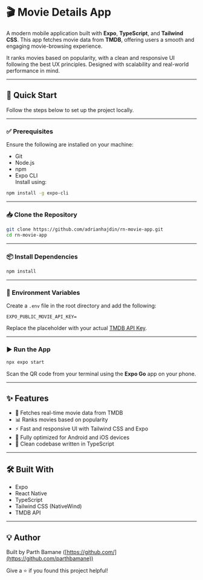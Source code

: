 # 🎬 Movie Details App

A modern mobile application built with **Expo**, **TypeScript**, and **Tailwind CSS**. This app fetches movie data from **TMDB**, offering users a smooth and engaging movie-browsing experience.

It ranks movies based on popularity, with a clean and responsive UI following the best UX principles. Designed with scalability and real-world performance in mind.

---

## 🚀 Quick Start

Follow the steps below to set up the project locally.

---

### ✅ Prerequisites

Ensure the following are installed on your machine:

- Git
- Node.js
- npm
- Expo CLI  
  Install using:

```bash
npm install -g expo-cli
```

---

### 📥 Clone the Repository

```bash
git clone https://github.com/adrianhajdin/rn-movie-app.git
cd rn-movie-app
```

---

### 📦 Install Dependencies

```bash
npm install
```

---

### 🔐 Environment Variables

Create a `.env` file in the root directory and add the following:

```env
EXPO_PUBLIC_MOVIE_API_KEY=
```

Replace the placeholder with your actual [TMDB API Key](https://www.themoviedb.org/).

---

### ▶️ Run the App

```bash
npx expo start
```

Scan the QR code from your terminal using the **Expo Go** app on your phone.

---

## ✨ Features

- 🎥 Fetches real-time movie data from TMDB
- 📊 Ranks movies based on popularity
- ⚡ Fast and responsive UI with Tailwind CSS and Expo
- 📱 Fully optimized for Android and iOS devices
- 🧠 Clean codebase written in TypeScript

---

## 🛠️ Built With

- Expo
- React Native
- TypeScript
- Tailwind CSS (NativeWind)
- TMDB API

---

## 💡 Author

Built by Parth Bamane ([https://github.com/](https://github.com/parthbamane))

Give a ⭐️ if you found this project helpful!
